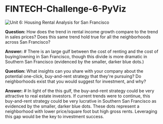 # FINTECH-Challenge-6-PyViz

![Unit 6: Housing Rental Analysis for San Francisco](6-4-challenge-image.png "Housing Rental Analysis for San Francisco")



**Question:**  How does the trend in rental income growth compare to the trend in sales prices? Does this same trend hold true for all the neighborhoods across San Francisco?

**Answer:** # There is an large gulf between the cost of renting and the cost of buying/owning in San Francisco, though this divide is more dramatic in Southern San Francisco (evidenced by the smaller, darker blue dots.)


**Question:** What insights can you share with your company about the potential one-click, buy-and-rent strategy that they're pursuing? Do neighborhoods exist that you would suggest for investment, and why?

**Answer:** # In light of the this gulf, the buy-and-rent strategy could be very attractive to real estate investors.  If current trends were to continue, this buy-and-rent strategy could be very lucrative in Southern San Francisco as evidenced by the smaller, darker blue dots.  These dots represent a neighborhood with lower price/square foot but high gross rents.  Leveraging this gap would be the key to investment success.
